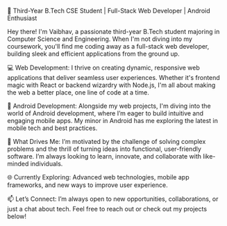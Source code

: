 🌟 Third-Year B.Tech CSE Student | Full-Stack Web Developer | Android Enthusiast

Hey there! I'm Vaibhav, a passionate third-year B.Tech student majoring in Computer Science and Engineering. When I'm not diving into my coursework, you'll find me coding away as a full-stack web developer, building sleek and efficient applications from the ground up.

💻 Web Development: I thrive on creating dynamic, responsive web applications that deliver seamless user experiences. Whether it's frontend magic with React or backend wizardry with Node.js, I'm all about making the web a better place, one line of code at a time.

📱 Android Development: Alongside my web projects, I'm diving into the world of Android development, where I’m eager to build intuitive and engaging mobile apps. My minor in Android has me exploring the latest in mobile tech and best practices.

🚀 What Drives Me: I’m motivated by the challenge of solving complex problems and the thrill of turning ideas into functional, user-friendly software. I’m always looking to learn, innovate, and collaborate with like-minded individuals.

🌐 Currently Exploring: Advanced web technologies, mobile app frameworks, and new ways to improve user experience.

📫 Let’s Connect: I’m always open to new opportunities, collaborations, or just a chat about tech. Feel free to reach out or check out my projects below!



<!---
vaibhavrxj/vaibhavrxj is a ✨ special ✨ repository because its `README.md` (this file) appears on your GitHub profile.
You can click the Preview link to take a look at your changes.
--->
